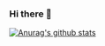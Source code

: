 ### Hi there 👋

[![Anurag's github stats](https://github-readme-stats.vercel.app/api?username=berrysauce&show_icons=true&theme=dark)](https://github.com/anuraghazra/github-readme-stats)

<!--
**berrysauce/berrysauce** is a ✨ _special_ ✨ repository because its `README.md` (this file) appears on your GitHub profile.

Here are some ideas to get you started:

- 🔭 I’m currently working on ...
- 🌱 I’m currently learning ...
- 👯 I’m looking to collaborate on ...
- 🤔 I’m looking for help with ...
- 💬 Ask me about ...
- 📫 How to reach me: ...
- 😄 Pronouns: ...
- ⚡ Fun fact: ...
-->

